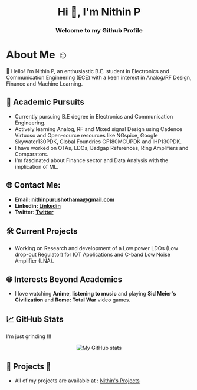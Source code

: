 
<h1 align="center">Hi 👋, I'm Nithin P</h1>
<h3 align="center">Welcome to my Github Profile</h3>

# About Me ☺️

👋 Hello! I'm Nithin P, an enthusiastic B.E. student in Electronics and Communication Engineering (ECE) with a keen interest in Analog/RF Design, Finance and Machine Learning.
  
## 🔬 Academic Pursuits 

- Currently pursuing B.E degree in Electronics and Communication Engineering.
- Actively learning Analog, RF and Mixed signal Design using Cadence Virtuoso and Open-source resources like NGspice, Google Skywater130PDK, Global Foundries GF180MCUPDK and IHP130PDK.
- I have worked on OTAs, LDOs, Badgap References, Ring Amplifiers and Comparators.
- I'm fascinated about Finance sector and Data Analysis with the implication of ML. 

## 🌐 Contact Me:

- **Email: [nithinpurushothama@gmail.com](mailto:nithinpurushothama@gmail.com)**
- **Linkedin: [Linkedin](https://www.linkedin.com/in/nithin-purushothama-70664727b/)**
- **Twitter: [Twitter](https://twitter.com/nithinpuru75919)**

## 🛠️ Current Projects 

- Working on Research and development of a Low power LDOs (Low drop-out Regulator) for IOT Applications and C-band Low Noise Amplifier (LNA).

## 🌐 Interests Beyond Academics  

- I love watching **Anime**, **listening to music** and playing **Sid Meier's Civilization** and **Rome: Total War** video games.

 ## 📈 GitHub Stats
 I'm just grinding !!!
 
<div align="center">
  <img src="https://github-readme-stats.vercel.app/api?username=chennakeshavadasa&show_icons=true&theme=radical" alt="My GitHub stats">
</div>

 ## 🚀 Projects 🚀
 
- All of my projects are available at : [Nithin's Projects](https://github.com/chennakeshavadasa?tab=repositories)
